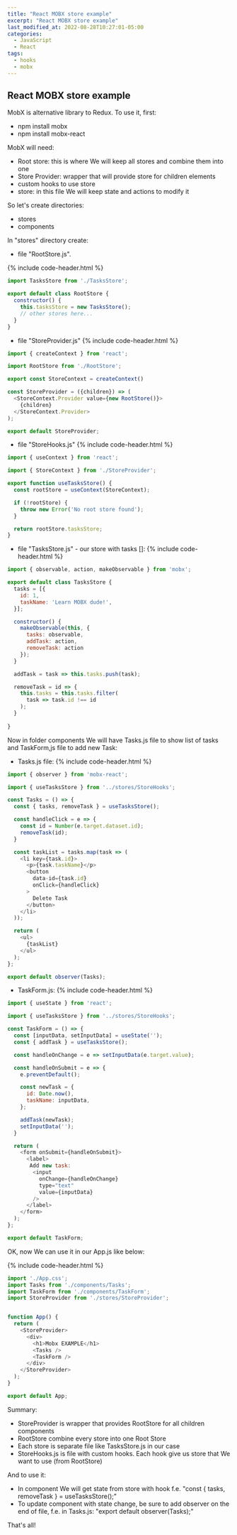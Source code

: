 ```yaml
---
title: "React MOBX store example"
excerpt: "React MOBX store example"
last_modified_at: 2022-08-28T10:27:01-05:00
categories:
  - JavaScript
  - React
tags: 
  - hooks
  - mobx
---
```


<!-- short introduction -->
## React MOBX store example

MobX is alternative library to Redux. To use it, first: 
- npm install mobx
- npm install mobx-react

MobX will need:
- Root store: this is where We will keep all stores and combine them into one
- Store Provider: wrapper that will provide store for children elements
- custom hooks to use store
- store: in this file We will keep state and actions to modify it

So let's create directories:
- stores
- components

In "stores" directory create:
- file "RootStore.js". 

{% include code-header.html %}
```js
import TasksStore from './TasksStore';

export default class RootStore {
  constructor() {
    this.tasksStore = new TasksStore();
    // other stores here...
  }
}
```

- file "StoreProvider.js"
{% include code-header.html %}
```js
import { createContext } from 'react';

import RootStore from './RootStore';

export const StoreContext = createContext()

const StoreProvider = ({children}) => (
  <StoreContext.Provider value={new RootStore()}>
    {children}
  </StoreContext.Provider>
);

export default StoreProvider;
```

- file "StoreHooks.js"
{% include code-header.html %}
```js
import { useContext } from 'react';

import { StoreContext } from './StoreProvider';

export function useTasksStore() {
  const rootStore = useContext(StoreContext);

  if (!rootStore) {
    throw new Error('No root store found');
  }

  return rootStore.tasksStore;
}
```

- file "TasksStore.js" - our store with tasks []:
{% include code-header.html %}
```js
import { observable, action, makeObservable } from 'mobx';

export default class TasksStore {
  tasks = [{
    id: 1,
    taskName: 'Learn MOBX dude!',
  }];

  constructor() {
    makeObservable(this, {
      tasks: observable,
      addTask: action,
      removeTask: action
    });
  }

  addTask = task => this.tasks.push(task);

  removeTask = id => {
    this.tasks = this.tasks.filter(
      task => task.id !== id
    );
  }
  
}
```

Now in folder components We will have Tasks.js file to show list of tasks and TaskForm,js file to add new Task:
- Tasks.js file:
{% include code-header.html %}
```js
import { observer } from 'mobx-react';

import { useTasksStore } from '../stores/StoreHooks';

const Tasks = () => {
  const { tasks, removeTask } = useTasksStore();

  const handleClick = e => {
    const id = Number(e.target.dataset.id);
    removeTask(id);
  }

  const taskList = tasks.map(task => (
    <li key={task.id}>
      <p>{task.taskName}</p>
      <button
        data-id={task.id}
        onClick={handleClick}
      >
        Delete Task
      </button>
    </li>
  ));

  return (
    <ul>
      {taskList}
    </ul>
  );
};

export default observer(Tasks);
```

- TaskForm.js:
{% include code-header.html %}
```js
import { useState } from 'react';

import { useTasksStore } from '../stores/StoreHooks';

const TaskForm = () => {
  const [inputData, setInputData] = useState('');
  const { addTask } = useTasksStore(); 

  const handleOnChange = e => setInputData(e.target.value);

  const handleOnSubmit = e => {
    e.preventDefault();

    const newTask = {
      id: Date.now(),
      taskName: inputData,
    };

    addTask(newTask);
    setInputData('');
  }

  return (
    <form onSubmit={handleOnSubmit}>
      <label>
       Add new task:
        <input
          onChange={handleOnChange}
          type="text"
          value={inputData}
        />
      </label>
    </form>
  );
};

export default TaskForm;
```

OK, now We can use it in our App.js like below:

{% include code-header.html %}
```js
import './App.css';
import Tasks from './components/Tasks';
import TaskForm from './components/TaskForm';
import StoreProvider from './stores/StoreProvider';


function App() {
  return (
    <StoreProvider>
      <div>
        <h1>Mobx EXAMPLE</h1>
        <Tasks />
        <TaskForm />
      </div>
    </StoreProvider>
  );
}

export default App;
```

Summary:
- StoreProvider is wrapper that provides RootStore for all children components
- RootStore combine every store into one Root Store
- Each store is separate file like TasksStore.js in our case
- StoreHooks.js is file with custom hooks. Each hook give us store that We want to use (from RootStore)

And to use it:
- In component We will get state from store with hook f.e. "const { tasks, removeTask } = useTasksStore();"
- To update component with state change, be sure to add observer on the end of file, f.e. in Tasks.js: "export default observer(Tasks);"

That's all!






